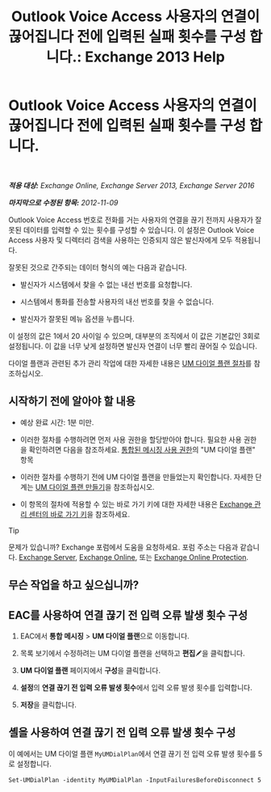 ﻿---
title: 'Outlook Voice Access 사용자의 연결이 끊어집니다 전에 입력된 실패 횟수를 구성 합니다.: Exchange 2013 Help'
TOCTitle: Outlook Voice Access 사용자의 연결이 끊어집니다 전에 입력된 실패 횟수를 구성 합니다.
ms:assetid: 64c13d17-a26a-4c9b-b495-bd69c716456a
ms:mtpsurl: https://technet.microsoft.com/ko-kr/library/Ee423547(v=EXCHG.150)
ms:contentKeyID: 50483281
ms.date: 05/22/2018
mtps_version: v=EXCHG.150
ms.translationtype: MT
---

# Outlook Voice Access 사용자의 연결이 끊어집니다 전에 입력된 실패 횟수를 구성 합니다.

 

_**적용 대상:** Exchange Online, Exchange Server 2013, Exchange Server 2016_

_**마지막으로 수정된 항목:** 2012-11-09_

Outlook Voice Access 번호로 전화를 거는 사용자의 연결을 끊기 전까지 사용자가 잘못된 데이터를 입력할 수 있는 횟수를 구성할 수 있습니다. 이 설정은 Outlook Voice Access 사용자 및 디렉터리 검색을 사용하는 인증되지 않은 발신자에게 모두 적용됩니다.

잘못된 것으로 간주되는 데이터 형식의 예는 다음과 같습니다.

  - 발신자가 시스템에서 찾을 수 없는 내선 번호를 요청합니다.

  - 시스템에서 통화를 전송할 사용자의 내선 번호를 찾을 수 없습니다.

  - 발신자가 잘못된 메뉴 옵션을 누릅니다.

이 설정의 값은 1에서 20 사이일 수 있으며, 대부분의 조직에서 이 값은 기본값인 3회로 설정됩니다. 이 값을 너무 낮게 설정하면 발신자 연결이 너무 빨리 끊어질 수 있습니다.

다이얼 플랜과 관련된 추가 관리 작업에 대한 자세한 내용은 [UM 다이얼 플랜 절차](um-dial-plan-procedures-exchange-2013-help.md)를 참조하십시오.

## 시작하기 전에 알아야 할 내용

  - 예상 완료 시간: 1분 미만.

  - 이러한 절차를 수행하려면 먼저 사용 권한을 할당받아야 합니다. 필요한 사용 권한을 확인하려면 다음을 참조하세요. [통합된 메시징 사용 권한](unified-messaging-permissions-exchange-2013-help.md)의 "UM 다이얼 플랜" 항목

  - 이러한 절차를 수행하기 전에 UM 다이얼 플랜을 만들었는지 확인합니다. 자세한 단계는 [UM 다이얼 플랜 만들기](create-a-um-dial-plan-exchange-2013-help.md)을 참조하십시오.

  - 이 항목의 절차에 적용할 수 있는 바로 가기 키에 대한 자세한 내용은 [Exchange 관리 센터의 바로 가기 키](keyboard-shortcuts-in-the-exchange-admin-center-exchange-online-protection-help.md)을 참조하세요.


> [!TIP]
> 문제가 있습니까? Exchange 포럼에서 도움을 요청하세요. 포럼 주소는 다음과 같습니다. <A href="https://go.microsoft.com/fwlink/p/?linkid=60612">Exchange Server</A>, <A href="https://go.microsoft.com/fwlink/p/?linkid=267542">Exchange Online</A>, 또는 <A href="https://go.microsoft.com/fwlink/p/?linkid=285351">Exchange Online Protection</A>.



## 무슨 작업을 하고 싶으십니까?

## EAC를 사용하여 연결 끊기 전 입력 오류 발생 횟수 구성

1.  EAC에서 **통합 메시징** \> **UM 다이얼 플랜**으로 이동합니다.

2.  목록 보기에서 수정하려는 UM 다이얼 플랜을 선택하고 **편집**![편집 아이콘](images/JJ218640.6f53ccb2-1f13-4c02-bea0-30690e6ea71d(EXCHG.150).gif "편집 아이콘")을 클릭합니다.

3.  **UM 다이얼 플랜** 페이지에서 **구성**을 클릭합니다.

4.  **설정**의 **연결 끊기 전 입력 오류 발생 횟수**에서 입력 오류 발생 횟수를 입력합니다.

5.  **저장**을 클릭합니다.

## 셸을 사용하여 연결 끊기 전 입력 오류 발생 횟수 구성

이 예에서는 UM 다이얼 플랜 `MyUMDialPlan`에서 연결 끊기 전 입력 오류 발생 횟수를 5로 설정합니다.

    Set-UMDialPlan -identity MyUMDialPlan -InputFailuresBeforeDisconnect 5

